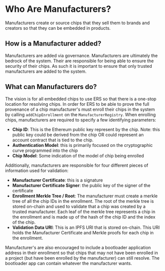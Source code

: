 # Who Are Manufacturers?
Manufacturers create or source chips that they sell them to brands and creators so that they can be embedded in products.

## How is a Manufacturer added?
Manufacturers are added via governance. Manufacturers are ultimately the bedrock of the system. Their are responsible for being able to ensure the security of their chips. As such it is important to ensure that only trusted manufacturers are added to the system.

## What can Manufacturers do?
The vision is for all embedded chips to use ERS so that there is a one-stop location for resolving chips. In order for ERS to be able to prove the full provenance of a chip manufacturer's must enroll their chips in the system by calling `addChipEnrollment` on the `ManufacturerRegistry`. When enrolling chips, manufacturers are required to specify a few identifying parameters:
- **Chip ID**: This is the Ethereum public key represent by the chip. Note: this public key could be derived from the chip OR could represent an account contract that is tied to the chip.
- **Authentication Model**: this is primarily focused on the cryptographic curve programmed into the chip
- **Chip Model**: Some indication of the model of chip being enrolled

Additionally, manufacturers are responsible for four different pieces of information used for validation:
- **Manufacturer Certificate**: this is a signature 
- **Manufacturer Certificate Signer**: the public key of the signer of the certificate
- **Enrollment Merkle Tree / Root**: The manufacturer must create a merkle tree of all the chip IDs in the enrollment. The root of the merkle tree is stored on-chain and used to validate that a chip was created by a trusted manufacturer. Each leaf of the merkle tree represents a chip in the enrollment and is made up of the hash of the chip ID and the index of the chip.
- **Validation Data URI**: This is an IPFS URI that is stored on-chain. This URI holds the Manufacturer Certificate and Merkle proofs for each chip in the enrollment.

Manufacturer's are also encouraged to include a bootloader application address in their enrollment so that chips that may not have been enrolled in a project (but have been enrolled by the manufacturer) can still resolve. The bootloader app can contain whatever the manufacturer wants.
